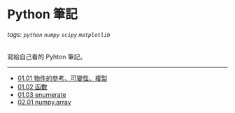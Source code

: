 Python 筆記
===

###### tags: `python` `numpy` `scipy` `matplotlib`

寫給自己看的 Pyhton 筆記。

---

- [01.01 物件的參考、可變性、複製](01.01-object.ipynb)
- [01.02 函數](01.02-function.ipynb)
- [01.03 enumerate](01.03-enumerate.ipynb)
- [02.01 numpy.array](02.01-numpy-array.ipynb)